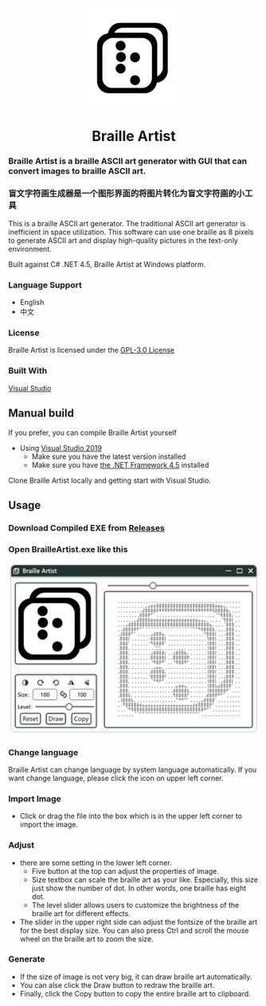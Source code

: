 ##
<p align="center">
  <a href="Images/BrailleArtist.svg">
    <img src="Images/BrailleArtist.svg" alt="Logo" width="200" height="200">
  </a>
  <h1 align="center">Braille Artist</h1>
</p>

### Braille Artist is a braille ASCII art generator with GUI that can convert images to braille ASCII art.
### 盲文字符画生成器是一个图形界面的将图片转化为盲文字符画的小工具

This is a braille ASCII art generator. The traditional  ASCII art generator is inefficient in space utilization. This software can use one braille as 8 pixels to generate ASCII art and display high-quality pictures in the text-only environment.

Built against C# .NET 4.5, Braille Artist at Windows platform.

### Language Support
 - English
 - 中文

### License

Braille Artist is licensed under the [GPL-3.0 License](https://fsf.org/)

### Built With

[Visual Studio](https://visualstudio.microsoft.com/)


## Manual build

If you prefer, you can compile Braille Artist yourself

- Using [Visual Studio 2019](https://visualstudio.microsoft.com/vs/)
  - Make sure you have the latest version installed
  - Make sure you have [the .NET Framework 4.5](https://dotnet.microsoft.com/download#windows) installed

Clone Braille Artist locally and getting start with Visual Studio.


## Usage

### Download Compiled EXE from [Releases](https://github.com/shadlc/BrailleArtist/releases)

### Open BrailleArtist.exe like this

<p align="center">
  <a href="Images/example.png">
    <img src="Images/example.png" alt="Example" width="600">
  </a>
</p>

### Change language
Braille Artist can change language by system language automatically.
If you want change language, please click the icon on upper left corner.

### Import Image
- Click or drag the file into the box which is in the upper left corner to import the image.

### Adjust
- there are some setting in the lower left corner. 
    - Five button at the top can adjust the properties of image.
    - Size textbox can scale the braille art as your like. Especially, this size just show the number of dot. In other words, one braille has eight dot.
    - The level slider allows users to customize the brightness of the braille art for different effects. 
- The slider in the upper right side can adjust the fontsize of the braille art for the best display size. You can also press Ctrl and scroll the mouse wheel on the braille art to zoom the size. 

 ### Generate
 - If the size of image is not very big, it can draw braille art automatically.
 - You can alse click the Draw button to redraw the braille art.
 - Finally, click the Copy button to copy the entire braille art to clipboard.
